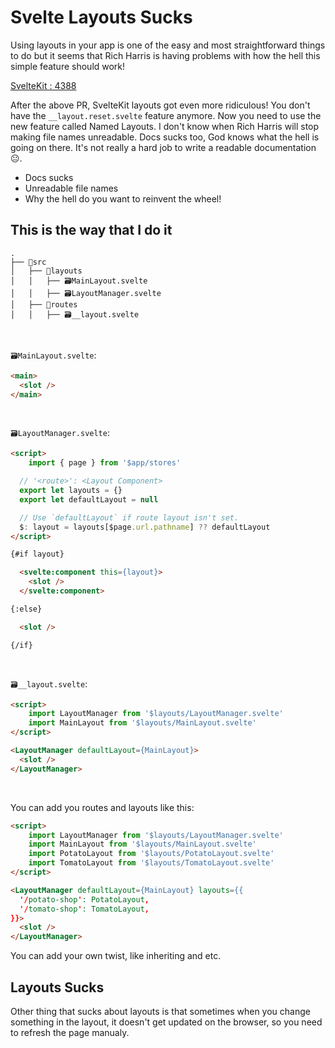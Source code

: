 # Svelte Layouts Sucks

Using layouts in your app is one of the easy and most straightforward things to do but it seems that Rich Harris is having problems with how the hell this simple feature should work!

[SvelteKit : 4388](https://github.com/sveltejs/kit/pull/4388)

After the above PR, SvelteKit layouts got even more ridiculous! You don't have the `__layout.reset.svelte` feature anymore. Now you need to use the new feature called Named Layouts. I don't know when Rich Harris will stop making file names unreadable. Docs sucks too, God knows what the hell is going on there. It's not really a hard job to write a readable documentation😐.

- Docs sucks
- Unreadable file names
- Why the hell do you want to reinvent the wheel!

## This is the way that I do it

```
.
├── 📂src
│   ├── 📂layouts
│   │   ├── 🗃️MainLayout.svelte
│   │   ├── 🗃️LayoutManager.svelte
│   ├── 📂routes
│   │   ├── 🗃️__layout.svelte
```

<br>

`🗃️MainLayout.svelte`:

```HTML
<main>
  <slot />
</main>
```

<br>

`🗃️LayoutManager.svelte`:

```HTML
<script>
	import { page } from '$app/stores'

  // '<route>': <Layout Component>
  export let layouts = {}
  export let defaultLayout = null

  // Use `defaultLayout` if route layout isn't set.
  $: layout = layouts[$page.url.pathname] ?? defaultLayout
</script>

{#if layout}

  <svelte:component this={layout}>
    <slot />
  </svelte:component>

{:else}

  <slot />

{/if}
```

<br>

`🗃️__layout.svelte`:

```HTML
<script>
	import LayoutManager from '$layouts/LayoutManager.svelte'
	import MainLayout from '$layouts/MainLayout.svelte'
</script>

<LayoutManager defaultLayout={MainLayout}>
  <slot />
</LayoutManager>
```

<br>

You can add you routes and layouts like this:

```HTML
<script>
	import LayoutManager from '$layouts/LayoutManager.svelte'
	import MainLayout from '$layouts/MainLayout.svelte'
	import PotatoLayout from '$layouts/PotatoLayout.svelte'
	import TomatoLayout from '$layouts/TomatoLayout.svelte'
</script>

<LayoutManager defaultLayout={MainLayout} layouts={{
  '/potato-shop': PotatoLayout,
  '/tomato-shop': TomatoLayout,
}}>
  <slot />
</LayoutManager>
```

You can add your own twist, like inheriting and etc.

## Layouts Sucks

Other thing that sucks about layouts is that sometimes when you change something in the layout, it doesn't get updated on the browser, so you need to refresh the page manualy.
